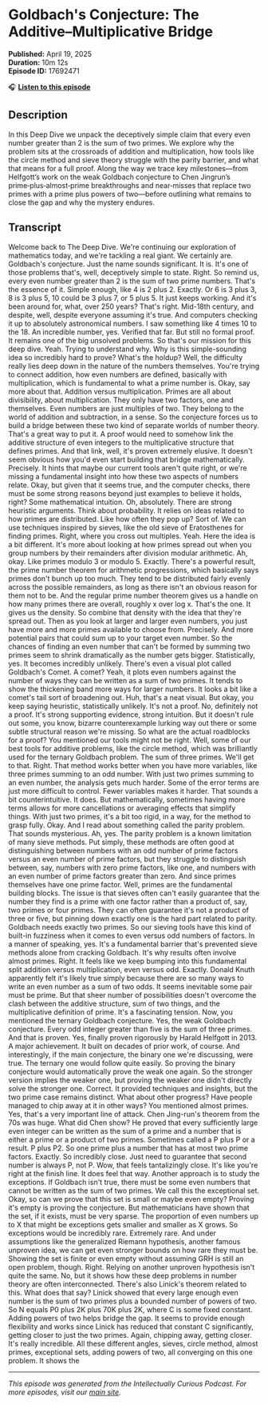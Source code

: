 # Goldbach's Conjecture: The Additive–Multiplicative Bridge

**Published:** April 19, 2025  
**Duration:** 10m 12s  
**Episode ID:** 17692471

🎧 **[Listen to this episode](https://intellectuallycurious.buzzsprout.com/2529712/episodes/17692471-goldbach's-conjecture-the-additive–multiplicative-bridge)**

## Description

In this Deep Dive we unpack the deceptively simple claim that every even number greater than 2 is the sum of two primes. We explore why the problem sits at the crossroads of addition and multiplication, how tools like the circle method and sieve theory struggle with the parity barrier, and what that means for a full proof. Along the way we trace key milestones—from Helfgott’s work on the weak Goldbach conjecture to Chen Jingrun’s prime‑plus‑almost‑prime breakthroughs and near‑misses that replace two primes with a prime plus powers of two—before outlining what remains to close the gap and why the mystery endures.

## Transcript

Welcome back to The Deep Dive. We're continuing our exploration of mathematics today, and we're tackling a real giant. We certainly are. Goldbach's conjecture. Just the name sounds significant. It is. It's one of those problems that's, well, deceptively simple to state. Right. So remind us, every even number greater than 2 is the sum of two prime numbers. That's the essence of it. Simple enough, like 4 is 2 plus 2. Exactly. Or 6 is 3 plus 3, 8 is 3 plus 5, 10 could be 3 plus 7, or 5 plus 5. It just keeps working. And it's been around for, what, over 250 years? That's right. Mid-18th century, and despite, well, despite everyone assuming it's true. And computers checking it up to absolutely astronomical numbers. I saw something like 4 times 10 to the 18. An incredible number, yes. Verified that far. But still no formal proof. It remains one of the big unsolved problems. So that's our mission for this deep dive. Yeah. Trying to understand why. Why is this simple-sounding idea so incredibly hard to prove? What's the holdup? Well, the difficulty really lies deep down in the nature of the numbers themselves. You're trying to connect addition, how even numbers are defined, basically with multiplication, which is fundamental to what a prime number is. Okay, say more about that. Addition versus multiplication. Primes are all about divisibility, about multiplication. They only have two factors, one and themselves. Even numbers are just multiples of two. They belong to the world of addition and subtraction, in a sense. So the conjecture forces us to build a bridge between these two kind of separate worlds of number theory. That's a great way to put it. A proof would need to somehow link the additive structure of even integers to the multiplicative structure that defines primes. And that link, well, it's proven extremely elusive. It doesn't seem obvious how you'd even start building that bridge mathematically. Precisely. It hints that maybe our current tools aren't quite right, or we're missing a fundamental insight into how these two aspects of numbers relate. Okay, but given that it seems true, and the computer checks, there must be some strong reasons beyond just examples to believe it holds, right? Some mathematical intuition. Oh, absolutely. There are strong heuristic arguments. Think about probability. It relies on ideas related to how primes are distributed. Like how often they pop up? Sort of. We can use techniques inspired by sieves, like the old sieve of Eratosthenes for finding primes. Right, where you cross out multiples. Yeah. Here the idea is a bit different. It's more about looking at how primes spread out when you group numbers by their remainders after division modular arithmetic. Ah, okay. Like primes modulo 3 or modulo 5. Exactly. There's a powerful result, the prime number theorem for arithmetic progressions, which basically says primes don't bunch up too much. They tend to be distributed fairly evenly across the possible remainders, as long as there isn't an obvious reason for them not to be. And the regular prime number theorem gives us a handle on how many primes there are overall, roughly x over log x. That's the one. It gives us the density. So combine that density with the idea that they're spread out. Then as you look at larger and larger even numbers, you just have more and more primes available to choose from. Precisely. And more potential pairs that could sum up to your target even number. So the chances of finding an even number that can't be formed by summing two primes seem to shrink dramatically as the number gets bigger. Statistically, yes. It becomes incredibly unlikely. There's even a visual plot called Goldbach's Comet. A comet? Yeah, it plots even numbers against the number of ways they can be written as a sum of two primes. It tends to show the thickening band more ways for larger numbers. It looks a bit like a comet's tail sort of broadening out. Huh, that's a neat visual. But okay, you keep saying heuristic, statistically unlikely. It's not a proof. No, definitely not a proof. It's strong supporting evidence, strong intuition. But it doesn't rule out some, you know, bizarre counterexample lurking way out there or some subtle structural reason we're missing. So what are the actual roadblocks for a proof? You mentioned our tools might not be right. Well, some of our best tools for additive problems, like the circle method, which was brilliantly used for the ternary Goldbach problem. The sum of three primes. We'll get to that. Right. That method works better when you have more variables, like three primes summing to an odd number. With just two primes summing to an even number, the analysis gets much harder. Some of the error terms are just more difficult to control. Fewer variables makes it harder. That sounds a bit counterintuitive. It does. But mathematically, sometimes having more terms allows for more cancellations or averaging effects that simplify things. With just two primes, it's a bit too rigid, in a way, for the method to grasp fully. Okay. And I read about something called the parity problem. That sounds mysterious. Ah, yes. The parity problem is a known limitation of many sieve methods. Put simply, these methods are often good at distinguishing between numbers with an odd number of prime factors versus an even number of prime factors, but they struggle to distinguish between, say, numbers with zero prime factors, like one, and numbers with an even number of prime factors greater than zero. And since primes themselves have one prime factor. Well, primes are the fundamental building blocks. The issue is that sieves often can't easily guarantee that the number they find is a prime with one factor rather than a product of, say, two primes or four primes. They can often guarantee it's not a product of three or five, but pinning down exactly one is the hard part related to parity. Goldbach needs exactly two primes. So our sieving tools have this kind of built-in fuzziness when it comes to even versus odd numbers of factors. In a manner of speaking, yes. It's a fundamental barrier that's prevented sieve methods alone from cracking Goldbach. It's why results often involve almost primes. Right. It feels like we keep bumping into this fundamental split addition versus multiplication, even versus odd. Exactly. Donald Knuth apparently felt it's likely true simply because there are so many ways to write an even number as a sum of two odds. It seems inevitable some pair must be prime. But that sheer number of possibilities doesn't overcome the clash between the additive structure, sum of two things, and the multiplicative definition of prime. It's a fascinating tension. Now, you mentioned the ternary Goldbach conjecture. Yes, the weak Goldbach conjecture. Every odd integer greater than five is the sum of three primes. And that is proven. Yes, finally proven rigorously by Harald Helfgott in 2013. A major achievement. It built on decades of prior work, of course. And interestingly, if the main conjecture, the binary one we're discussing, were true. The ternary one would follow quite easily. So proving the binary conjecture would automatically prove the weak one again. So the stronger version implies the weaker one, but proving the weaker one didn't directly solve the stronger one. Correct. It provided techniques and insights, but the two prime case remains distinct. What about other progress? Have people managed to chip away at it in other ways? You mentioned almost primes. Yes, that's a very important line of attack. Chen Jing-run's theorem from the 70s was huge. What did Chen show? He proved that every sufficiently large even integer can be written as the sum of a prime and a number that is either a prime or a product of two primes. Sometimes called a P plus P or a result. P plus P2. So one prime plus a number that has at most two prime factors. Exactly. So incredibly close. Just need to guarantee that second number is always P, not P. Wow, that feels tantalizingly close. It's like you're right at the finish line. It does feel that way. Another approach is to study the exceptions. If Goldbach isn't true, there must be some even numbers that cannot be written as the sum of two primes. We call this the exceptional set. Okay, so can we prove that this set is small or maybe even empty? Proving it's empty is proving the conjecture. But mathematicians have shown that the set, if it exists, must be very sparse. The proportion of even numbers up to X that might be exceptions gets smaller and smaller as X grows. So exceptions would be incredibly rare. Extremely rare. And under assumptions like the generalized Riemann hypothesis, another famous unproven idea, we can get even stronger bounds on how rare they must be. Showing the set is finite or even empty without assuming GRH is still an open problem, though. Right. Relying on another unproven hypothesis isn't quite the same. No, but it shows how these deep problems in number theory are often interconnected. There's also Linick's theorem related to this. What does that say? Linick showed that every large enough even number is the sum of two primes plus a bounded number of powers of two. So N equals P0 plus 2K plus 70K plus 2K, where C is some fixed constant. Adding powers of two helps bridge the gap. It seems to provide enough flexibility and works since Linick has reduced that constant C significantly, getting closer to just the two primes. Again, chipping away, getting closer. It's really incredible. All these different angles, sieves, circle method, almost primes, exceptional sets, adding powers of two, all converging on this one problem. It shows the

---
*This episode was generated from the Intellectually Curious Podcast. For more episodes, visit our [main site](https://intellectuallycurious.buzzsprout.com).*
